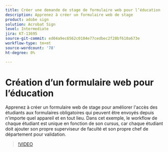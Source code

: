 ```yaml
---
title: Créer une demande de stage de formulaire web pour l’éducation
description: Apprenez à créer un formulaire web de stage
product: adobe sign
solution: Acrobat Sign
level: Intermediate
jira: KT-13695
source-git-commit: ed04a9ec6562c0104e77cedbec2f28bf610a673e
workflow-type: tm+mt
source-wordcount: '78'
ht-degree: 0%

---
```


# Création d’un formulaire web pour l’éducation

Apprenez à créer un formulaire web de stage pour améliorer l&#39;accès des étudiants aux formulaires obligatoires qui peuvent être envoyés depuis n&#39;importe quel appareil et en tout lieu. Dans cet exemple, le workflow de chaque étudiant est unique en fonction de son cursus, car chaque étudiant doit ajouter son propre superviseur de faculté et son propre chef de département pour validation.

>[!VIDEO](https://video.tv.adobe.com/v/3421853?quality=12&learn=on&hidetitle=true)
